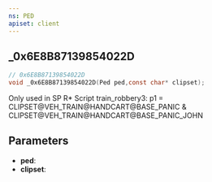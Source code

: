 ```yaml
---
ns: PED
apiset: client
---
```

## _0x6E8B87139854022D

```c
// 0x6E8B87139854022D
void _0x6E8B87139854022D(Ped ped,const char* clipset);
```

Only used in SP R* Script train_robbery3: p1 = CLIPSET@VEH_TRAIN@HANDCART@BASE_PANIC & CLIPSET@VEH_TRAIN@HANDCART@BASE_PANIC_JOHN

## Parameters
* **ped**:
* **clipset**:



